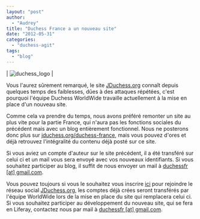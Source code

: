 ```yaml
---
layout: "post"
author: 
  - "Audrey"
title: "Duchess France a un nouveau site"
date: "2012-05-31"
categories: 
  - "duchess-agit"
tags: 
  - "blog"
---
```


| ![duchess_logo](/assets/2012/05/2012-05-31-duchess-france-a-un-nouveau-site/logo_duchess_all_in_one_small.png) |

Vous l'aurez sûrement remarqué, le site [JDuchess.org](http://jduchess.org/duchess-france/ "jduchess.org/duchess-france") connaît depuis quelques temps des faiblesses, dûes à des attaques répétées, c'est pourquoi l'équipe Duchess WorldWide travaille actuellement à la mise en place d'un nouveau site.

Comme cela va prendre du temps, nous avons préféré remonter un site au plus vite pour la partie France, qui n'aura pas les fonctions sociales du précédent mais avec un blog entièrement fonctionnel. Nous ne posterons donc plus sur [jduchess.org/duchess-france](http://jduchess.org/duchess-france/ "jduchess.org/duchess-france"), mais vous pouvez d'ores et déjà retrouvez l'intégralité du contenu déjà posté sur ce site.

Si vous aviez un compte d'auteur sur le site précédent, il a été transféré sur celui ci et un mail vous sera envoyé avec vos nouveaux identifiants. Si vous souhaitez participer au blog, il suffit de nous envoyer un mail à [duchessfr \[at\] gmail.com](mailto:duchessfr@gmail.com).

Vous pouvez toujours si vous le souhaitez vous inscrire [ici](http://jduchess.org/register) pour rejoindre le réseau social [JDuchess.org](http://jduchess.org/duchess-france/ "jduchess.org/duchess-france"), les comptes déjà crées seront transférés par l'équipe WorldWide lors de la mise en place du site qui remplacera celui ci. Si vous souhaitez participer au développement du nouveau site, qui se fera en Liferay, contactez nous par mail à [duchessfr \[at\] gmail.com](mailto:duchessfr@gmail.com).
